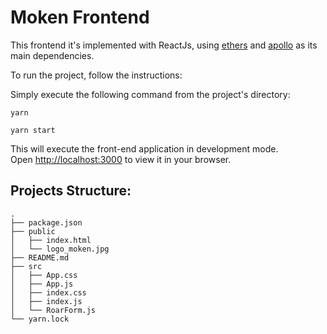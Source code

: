 # Moken Frontend

This frontend it's implemented with ReactJs, using [ethers](https://docs.ethers.io/) and [apollo](https://www.apollographql.com/docs/react/) as its main dependencies.

To run the project, follow the instructions:

Simply execute the following command from the project's directory:

```
yarn
```

```
yarn start
```

This will execute the front-end application in development mode.\
Open [http://localhost:3000](http://localhost:3000) to view it in your browser.

## Projects Structure:
```
.
├── package.json
├── public
│   ├── index.html
│   └── logo_moken.jpg
├── README.md
├── src
│   ├── App.css
│   ├── App.js
│   ├── index.css
│   ├── index.js
│   └── RoarForm.js
└── yarn.lock

```

